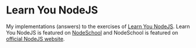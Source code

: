 Learn You NodeJS
================
My implementations (answers) to the exercises of [Learn You NodeJS].
Learn You NodeJS is featured on [NodeSchool] and NodeSchool is featured on
[official NodeJS website][NodeJS Learning Page].

[Learn You NodeJS]: https://www.github.com/workshopper/learnyounode
[NodeSchool]: https://nodeschool.io/#workshopper-list
[NodeJS Learning Page]: https://nodejs.org/en/get-involved/#learning
